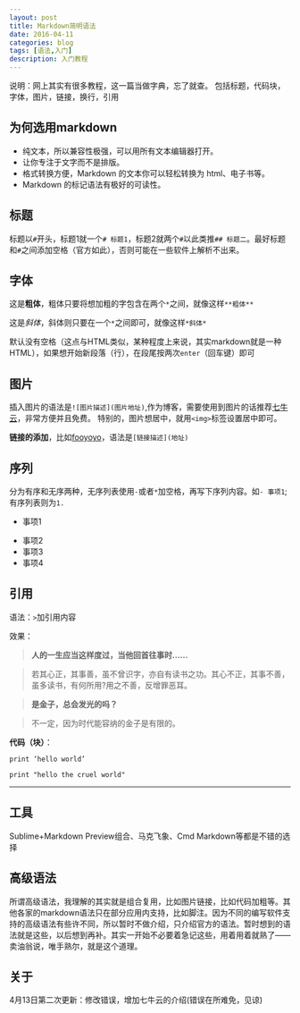 ```yaml
---
layout: post
title: Markdown简明语法
date: 2016-04-11
categories: blog
tags: [语法,入门]
description: 入门教程
---
```

说明：网上其实有很多教程，这一篇当做字典，忘了就查。
包括标题，代码块，字体，图片，链接，换行，引用

## 为何选用markdown

- 纯文本，所以兼容性极强，可以用所有文本编辑器打开。
- 让你专注于文字而不是排版。
- 格式转换方便，Markdown 的文本你可以轻松转换为 html、电子书等。
- Markdown 的标记语法有极好的可读性。

## 标题

标题以`#`开头，标题1就一个`# 标题1`，标题2就两个`#`以此类推`## 标题二`。最好标题和`#`之间添加空格（官方如此），否则可能在一些软件上解析不出来。

## 字体
这是**粗体**，粗体只要将想加粗的字包含在两个`*`之间，就像这样`**粗体**`

这是*斜体*，斜体则只要在一个`*`之间即可，就像这样`*斜体*`

默认没有空格（这点与HTML类似，某种程度上来说，其实markdown就是一种HTML），如果想开始新段落（行），在段尾按两次`enter`（回车键）即可

## 图片
插入图片的语法是`![图片描述](图片地址)`,作为博客，需要使用到图片的话推荐[七牛云](http://www.qiniu.com)，非常方便并且免费。
特别的，图片想居中，就用`<img>`标签设置居中即可。

**链接的添加**，比如[fooyoyo](http://www.fooyoyo.cc)，语法是`[链接描述](地址)`

## 序列
分为有序和无序两种，无序列表使用`-`或者`*`加空格，再写下序列内容。如`- 事项1`;有序列表则为`1. `

- 事项1
* 事项2
* 事项3
* 事项4


## 引用
语法：`>`加引用内容

效果：

>**人的一生应当这样度过，当他回首往事时……**

>若其心正，其事善，虽不曾识字，亦自有读书之功。其心不正，其事不善，虽多读书，有何所用?用之不善，反增罪恶耳。

>**是金子，总会发光的吗？**

>不一定，因为时代能容纳的金子是有限的。



**代码（块）**：

`print ‘hello world’`

 `print "hello the cruel world"
`

----

## 工具

Sublime+Markdown Preview组合、马克飞象、Cmd Markdown等都是不错的选择

## 高级语法

所谓高级语法，我理解的其实就是组合复用，比如图片链接，比如代码加粗等。其他各家的markdown语法只在部分应用内支持，比如脚注。因为不同的编写软件支持的高级语法有些许不同，所以暂时不做介绍，只介绍官方的语法。暂时想到的语法就是这些，以后想到再补。其实一开始不必要着急记这些，用着用着就熟了——卖油翁说，唯手熟尔，就是这个道理。

## 关于

4月13日第二次更新：修改错误，增加七牛云的介绍(错误在所难免，见谅)
